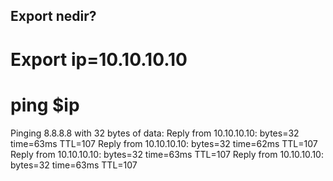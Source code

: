 ## Export nedir?

# Export ip=10.10.10.10
# ping $ip

Pinging 8.8.8.8 with 32 bytes of data:
Reply from 10.10.10.10: bytes=32 time=63ms TTL=107
Reply from 10.10.10.10: bytes=32 time=62ms TTL=107
Reply from 10.10.10.10: bytes=32 time=63ms TTL=107
Reply from 10.10.10.10: bytes=32 time=63ms TTL=107

